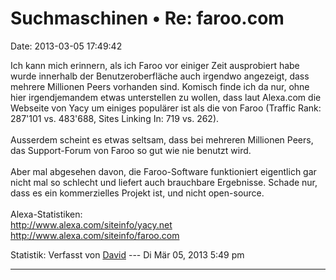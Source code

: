 Suchmaschinen • Re: faroo.com
=============================

Date: 2013-03-05 17:49:42

Ich kann mich erinnern, als ich Faroo vor einiger Zeit ausprobiert habe
wurde innerhalb der Benutzeroberfläche auch irgendwo angezeigt, dass
mehrere Millionen Peers vorhanden sind. Komisch finde ich da nur, ohne
hier irgendjemandem etwas unterstellen zu wollen, dass laut Alexa.com
die Webseite von Yacy um einiges populärer ist als die von Faroo
(Traffic Rank: 287\'101 vs. 483\'688, Sites Linking In: 719 vs. 262).\
\
Ausserdem scheint es etwas seltsam, dass bei mehreren Millionen Peers,
das Support-Forum von Faroo so gut wie nie benutzt wird.\
\
Aber mal abgesehen davon, die Faroo-Software funktioniert eigentlich gar
nicht mal so schlecht und liefert auch brauchbare Ergebnisse. Schade
nur, dass es ein kommerzielles Projekt ist, und nicht open-source.\
\
Alexa-Statistiken:\
<http://www.alexa.com/siteinfo/yacy.net>\
<http://www.alexa.com/siteinfo/faroo.com>

Statistik: Verfasst von
[David](http://forum.yacy-websuche.de/memberlist.php?mode=viewprofile&u=8887)
--- Di Mär 05, 2013 5:49 pm

------------------------------------------------------------------------
